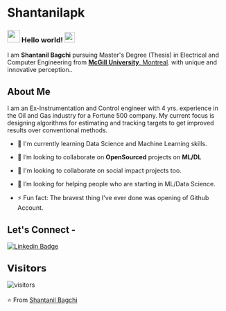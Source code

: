 # Shantanilapk
<!--![](https://github.com/abhishekapk/abhishek.apk/blob/master/cover_intro.gif)-->

### <img src="https://github.com/abhishekapk/abhishekapk/blob/master/Assests/Hi.gif" width="29px"> Hello world!&nbsp;<img src="https://github.com/abhishekapk/abhishekapk/blob/master/Assests/Earth.gif" width="24px">

I am **Shantanil Bagchi** pursuing Master's Degree (Thesis) in Electrical and Computer Engineering from <a href="https://www.mcgill.ca//"> <b>McGill University</b>, Montreal</a>. with unique and innovative perception..

## About Me

I am an Ex-Instrumentation and Control engineer with 4 yrs. experience in the Oil and Gas industry for a Fortune 500 company. My current focus is designing algorithms for estimating and tracking targets to get improved results over conventional methods. 

- 🌱 I'm currently learning Data Science and Machine Learning skills.

- 🔭 I’m looking to collaborate on **OpenSourced** projects on **ML/DL**

- 👯 I'm looking to collaborate on social impact projects too.

- 🤔 I’m looking for helping people who are starting in ML/Data Science.

- ⚡ Fun fact: The bravest thing I've ever done was opening of Github Account.

## Let's Connect -

[![Linkedin Badge](https://img.shields.io/badge/-abhishekapk-blue?style=flat-square&logo=Linkedin&logoColor=white&link=https://www.linkedin.com/in/abhishekapk/)](https://www.linkedin.com/in/abhishekapk/) 
<!--[![Medium Badge](https://img.shields.io/badge/-@abhishekapk-03a57a?style=flat-square&labelColor=000000&logo=Medium&link=https://medium.com/@abhishekapk)](https://medium.com/@abhishekapk)
[![Gmail Badge](https://img.shields.io/badge/-abhishekgupta.ggu@gmail.com-c14438?style=flat-square&logo=Gmail&logoColor=white&link=mailto:abhishekgupta.ggu@gmail.com)](mailto:abhishekgupta.ggu@gmail.com)-->

## 𝗩𝗶𝘀𝗶𝘁𝗼𝗿𝘀

![visitors](https://komarev.com/ghpvc/?username=Shantanilapk)
<br><br>
⭐ From [Shantanil Bagchi](https://github.com/ShantanilBagchi)
